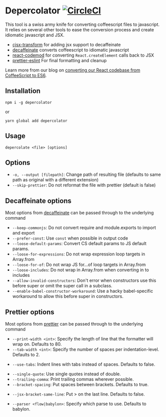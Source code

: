 # Depercolator [![CircleCI](https://circleci.com/gh/bugsnag/depercolator.svg?style=svg)](https://circleci.com/gh/bugsnag/depercolator)

This tool is a swiss army knife for converting coffeescript files to
javascript. It relies on several other tools to ease the conversion process and create idiomatic javascript and JSX.

* [cjsx-transform](https://github.com/jsdf/coffee-react-transform) for adding jsx support to decaffeinate
* [decaffeinate](https://github.com/decaffeinate/decaffeinate) converts coffeescript to idiomatic javascript
* [react-codemod](https://github.com/reactjs/react-codemod) for converting `React.createElement` calls back to JSX
* [prettier-eslint](https://github.com/prettier/prettier-eslint) For final formatting and cleanup

Learn more from our blog on [converting our React codebase from CoffeeScript to ES6](https://blog.bugsnag.com/converting-a-large-react-codebase-from-coffeescript-to-es6/).

## Installation

```text
npm i -g depercolator
```

or

```text
yarn global add depercolator
```

## Usage

```text
depercolate <file> [options]
```

## Options

* `-o, --output [filepath]`: Change path of resulting file (defaults to same
  path as original with a different extension)
* `--skip-prettier`: Do not reformat the file with prettier (default is false)

## Decaffeinate options

Most options from [decaffeinate](https://github.com/decaffeinate/decaffeinate#options) can be passed through to the underlying
command

* `--keep-commonjs`: Do not convert require and module.exports to import and export
* `--prefer-const`: Use `const` when possible in output code
* `--loose-default-params`: Convert CS default params to JS default params.
* `--loose-for-expressions`: Do not wrap expression loop targets in Array.from
* `--loose-for-of`: Do not wrap JS for...of loop targets in Array.from
* `--loose-includes`: Do not wrap in Array.from when converting in to includes
* `--allow-invalid-constructors`: Don't error when constructors use this before super or omit the super call in a subclass.
* `--enable-babel-constructor-workaround`: Use a hacky babel-specific workaround to allow this before super in constructors.

## Prettier options

Most options from [prettier](https://github.com/jlongster/prettier#api) can be passed through to
the underlying command


* `--print-width <int>`: Specify the length of line that the formatter will wrap on. Defaults to 80.
* `--tab-width <int>`: Specify the number of spaces per indentation-level. Defaults to 2.
+ `--use-tabs`: Indent lines with tabs instead of spaces. Defaults to false.
* `--single-quote`: Use single quotes instead of double.
* `--trailing-comma`: Print trailing commas wherever possible.
* `--bracket-spacing`: Put spaces between brackets. Defaults to true.
+ `--jsx-bracket-same-line`: Put > on the last line. Defaults to false.
* `--parser <flow|babylon>`: Specify which parse to use. Defaults to babylon.
